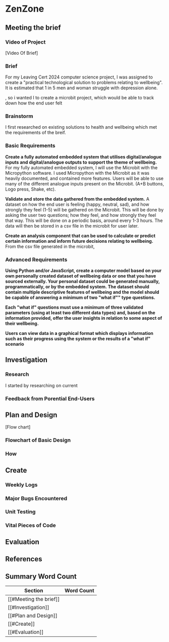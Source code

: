 # ZenZone
## Meeting the brief

### Video of Project
[Video Of Brief]

### Brief
For my Leaving Cert 2024 computer science project, I was assigned to create a "practical technological solution to problems relating to wellbeing". 
It is estimated that 1 in 5 men and woman struggle with depression alone. 

, so i wanted
I to create a microbit project, which would be able to track down how the end user felt 

### Brainstorm
I first researched on existing solutions to health and wellbeing which met the requirements of the breif. 

### Basic Requirements
**Create a fully automated embedded system that utilises digital/analogue inputs and digital/analogue outputs to support the theme of wellbeing.**
For my fully automated embedded system, I will use the Microbit with the Micropython software. I used Micropython with the Microbit as it was heavily documented, and contained more features. Users will be able to use many of the different analogue inputs present on the Microbit. (A+B buttons, Logo press, Shake, etc).


**Validate and store the data gathered from the embedded system.**
A dataset on how the end user is feeling (happy, neutral, sad), and how strongly they feel (1-5) will be gathered on the Microbit. This will be done by asking the user two questions; how they feel, and how strongly they feel that way. This will be done on a periodic basis, around every 1-3 hours. The data will then be stored in a csv file in the microbit for user later.


**Create an analysis component that can be used to calculate or predict certain information and inform future decisions relating to wellbeing.**
From the csv file generated in the microbit,


### Advanced Requirements
**Using Python and/or JavaScript, create a computer model based on your own personally created dataset of wellbeing data or one that you have sourced externally. Your personal dataset could be generated manually, programmatically, or by the embedded system. The dataset should contain multiple descriptive features of wellbeing and the model should be capable of answering a minimum of two "what if"" type questions.**



**Each "what if" questions must use a minimum of three validated parameters (using at least two different data types) and, based on the information provided, offer the user insights in relation to some aspect of their wellbeing.**



**Users can view data in a graphical format which displays information such as their progress using the system or the results of a "what if" scenario**



## Investigation
### Research
I started by researching on current

### Feedback from Porential End-Users

## Plan and Design
[Flow chart]
### Flowchart of Basic Design
### How 

## Create
### Weekly Logs

### Major Bugs Encountered
### Unit Testing

### Vital Pieces of Code

## Evaluation

## References

## Summary Word Count


| Section                | Word Count |
| ---------------------- | ---------- |
| [[#Meeting the brief]] |            |
| [[#Investigation]]     |            |
| [[#Plan and Design]]   |            |
| [[#Create]]            |            |
| [[#Evaluation]]        |            |
